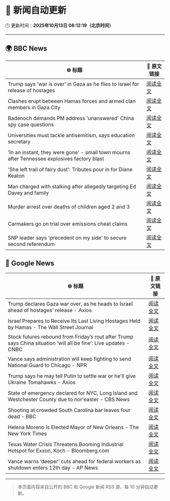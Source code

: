# 🧠 新闻自动更新

🕒 更新时间：**2025年10月13日 08:12:19（北京时间）**

---

## 🌍 BBC News

| 🌐 标题 | 🔗 原文链接 |
|--------|-------------|
| Trump says 'war is over' in Gaza as he flies to Israel for release of hostages | [阅读全文](https://www.bbc.com/news/articles/cn409y125v3o?at_medium=RSS&at_campaign=rss) |
| Clashes erupt between Hamas forces and armed clan members in Gaza City | [阅读全文](https://www.bbc.com/news/articles/cg5e551j593o?at_medium=RSS&at_campaign=rss) |
| Badenoch demands PM address 'unanswered' China spy case questions | [阅读全文](https://www.bbc.com/news/articles/cg424d712q7o?at_medium=RSS&at_campaign=rss) |
| Universities must tackle antisemitism, says education secretary | [阅读全文](https://www.bbc.com/news/articles/cly9y7gg6eqo?at_medium=RSS&at_campaign=rss) |
| 'In an instant, they were gone' - small town mourns after Tennessee explosives factory blast | [阅读全文](https://www.bbc.com/news/articles/cwy8y0rnw2eo?at_medium=RSS&at_campaign=rss) |
| 'She left trail of fairy dust': Tributes pour in for Diane Keaton | [阅读全文](https://www.bbc.com/news/articles/cr5q5rp4r64o?at_medium=RSS&at_campaign=rss) |
| Man charged with stalking after allegedly targeting Ed Davey and family | [阅读全文](https://www.bbc.com/news/articles/c77d702znm4o?at_medium=RSS&at_campaign=rss) |
| Murder arrest over deaths of children aged 2 and 3 | [阅读全文](https://www.bbc.com/news/articles/c78n8y3mlxko?at_medium=RSS&at_campaign=rss) |
| Carmakers go on trial over emissions cheat claims | [阅读全文](https://www.bbc.com/news/articles/cjr5epw8dweo?at_medium=RSS&at_campaign=rss) |
| SNP leader says 'precedent on my side' to secure second referendum | [阅读全文](https://www.bbc.com/news/articles/cg424dk03x9o?at_medium=RSS&at_campaign=rss) |

## 📰 Google News

| 🌐 标题 | 🔗 原文链接 |
|--------|-------------|
| Trump declares Gaza war over, as he heads to Israel ahead of hostages' release - Axios | [阅读全文](https://news.google.com/rss/articles/CBMiiAFBVV95cUxONDR4c01mVlVOdUZabnpoVEx5U2NielVuZmc5cTg4RzljTUkybm1zVV94WXV4RTFMVTBIZ1hyWmFxS0toMXN2eWVwZFhXMHRnRlpodHpKb0dQamhsSzl2U1prSWpmSEhxNHhhS3FvaUVOTTIyN3Q3N01NOW5fWFZKakJnY0ZmUlVz?oc=5) |
| Israel Prepares to Receive Its Last Living Hostages Held by Hamas - The Wall Street Journal | [阅读全文](https://news.google.com/rss/articles/CBMiqwFBVV95cUxQM3B5OXB0U1B5T21QSlFuZUVMQjJqY1lUbXlwTTZ3YnJVcEx2UDRsZ05zMTNZQlhnUEc0X1lrbTNmYUh1YmtKODhDVXFsVFZ4SkdYbXdPb1hrc214cE4zaVBncTFXMEFybUc3aTNoaXRSalVodUptNnFjVHRtZDNwMlM5V2dUeE9fWEJQV19wWVFjcmh3LVRBSXpfTllKbl9PZFZSeVVPTHI0c3c?oc=5) |
| Stock futures rebound from Friday’s rout after Trump says China situation ‘will all be fine’: Live updates - CNBC | [阅读全文](https://news.google.com/rss/articles/CBMid0FVX3lxTE1oT1M1bU5tYXhVYTNnNW9jYllzdFZ3eXFDb0lfMGUteUFiZmtJa2NzZG15ZTlMa2hyWTVMYktVX1p3X3VHWUhmRjhiVjk0UEVKcXFVME52Y1VoYllIM0dabnRxdFFhc080b2EwRU5HQVEwTkt2bTQ00gF8QVVfeXFMUG1Ka2h2MkNpVUwtck9nYk1CYTQ4Z2U3ZEpQRjYyYmdKa1NxSDRFaG1ZM2h1WFRlMExGQmYyWUpMZkRPMTk3a09xRU8zMURHVkNZVXB4Q1dseC1GUHA0NDFYYkJXak9rR1Fxd2ZwbkhWWDR2MmJQZ19oM21haA?oc=5) |
| Vance says administration will keep fighting to send National Guard to Chicago - NPR | [阅读全文](https://news.google.com/rss/articles/CBMiqwFBVV95cUxON0R2d0VkNmFSeGRvc2lqb3ZBSlhQcU5ycU84NWM4SFBKV1RzNE5zUi1PVDA2M2piWVhoQ3Y4MXF2al9NQmpUYm5WSXBaaHF4RmFMNW9HMmJwcnp2bEpNM0dYTm1pUzB6YWlISnZxVGQyZms1OHhOYktoXzJyTUhOV2tpUlhac29WWFBSNVNPcmdHdVQ2d1ktT1NkM29tSGFXcThJWWI4bUppUmM?oc=5) |
| Trump says he may tell Putin to settle war or he'll give Ukraine Tomahawks - Axios | [阅读全文](https://news.google.com/rss/articles/CBMifkFVX3lxTFBCVHRURW1vV0RKd1NLY0VlXzlxSzFXYkNIMXVweFJKem01NzR6eWNDaXNjQXZIenlwQkR5Wnh4Z0dRMTBLUUxkTjk0UlFGY2hUMVZISkkwRHh2WkdScTVyRi1QZ0tybFJNM1pQMDQxdk1HQmVEN09KNFp3TzFDQQ?oc=5) |
| State of emergency declared for NYC, Long Island and Westchester County due to nor'easter - CBS News | [阅读全文](https://news.google.com/rss/articles/CBMipgFBVV95cUxOSnhZbXppaWtNQnU1ZVVMVUJyZTRzaTVycFF5ME15RWFnQ29URk51eXNlb3FPWGlzakRGYWVQUF8weVVZTWY4OEZ5dm9VZVZGQzZMV3k4ZVhzblVXV2MyNDZRRVdUT3VPQ1JaVEVmcGIzT3NxejJwRzE0LTNXSUY3eDl3UHdEdERnZWxrU0hRX1JUa0s0YVZMRUpaakFxS3oxeVIzNUpn?oc=5) |
| Shooting at crowded South Carolina bar leaves four dead - BBC | [阅读全文](https://news.google.com/rss/articles/CBMiWkFVX3lxTE1hclJmTUIxWnQtcUZ2X0p6NElNZnhQcXhLTGU3WGZLa2k5Wk9xMG5CTEdzN1hoLWs0RWJsRmp3dmpWZ1F4OFlGSTh2VVQ4MjhpV1poZzZSam1UQdIBX0FVX3lxTE5OREQ4M2lxX0lMZE1LNVNSRWdFMXhfMzQwMFlwdU9Ta2llSkNybnh2WjdNZGk3ZXRvdmY4VEZPWHluME5fVjJfODgyZVY5OUxYX2xoRS1TNzgxMU1vNXc4?oc=5) |
| Helena Moreno Is Elected Mayor of New Orleans - The New York Times | [阅读全文](https://news.google.com/rss/articles/CBMiigFBVV95cUxPeDluMm1JaDQ0Tnp4aFFkZmF6MURDckkzYnlCUzdhSGdUOUU3d0JadTl4bThoTWdIbERsZURrZU5aRGJpTk9EM2V3RlE4Z19RNHZJakZ0MVVLRkVsd1U3U05hVUw2SHd4SDZlZWZaQ3l4YjhNTDBDR0hMYVpSeWpaa19SYkdYanl6WFE?oc=5) |
| Texas Water Crisis Threatens Booming Industrial Hotspot for Exxon, Koch - Bloomberg.com | [阅读全文](https://news.google.com/rss/articles/CBMivgFBVV95cUxOaVIwTjJ5MzhveGVIV1BYRUUzdDlHVEJNT2R4QU5aZF9TYmVTemF1aERlT3NDX1hvZUxqT0dMT1ZGWVdyMW54YzlEc1JMV2hvNUtOdVAwZmNkdkxOUzZvQ0dMWHhjNGx4ZVRHMVY2NlVBNEtORDFuQ3J5dlRjNFNzUjFmM1BaZGhIeTltWTZuUEp0MFNoWm9oQndGMDF1VDZYVTB2UVRReHhkZDR2TXU1QnVVYWVOUUtaWFdaYmdB?oc=5) |
| Vance warns ‘deeper’ cuts ahead for federal workers as shutdown enters 12th day - AP News | [阅读全文](https://news.google.com/rss/articles/CBMitgFBVV95cUxOWXVHTzdQaGlyUDdod0dGS0NCRlJyY3dTTkpnSXUwdHp2SkRjNmtEcTBleDNNaXJtOTc4N3FSYUUtZDdRSXVJdjg1bkNBQlRlSjBiajBncEZDbk9Yakg2VHNRWktVMFc4ckl5RkU5Tnd6SUtSbWFlbVhBSTlHTmZ6aExUZkpuUkJFYkZmZHJKWmp1U1BuS1IydkVMclFzZ1c5NlNMcEJuSWhKN1VJc3lIcHFsMGpOdw?oc=5) |

---
> 本页面内容来自公开的 BBC 和 Google 新闻 RSS 源，每 10 分钟自动更新。